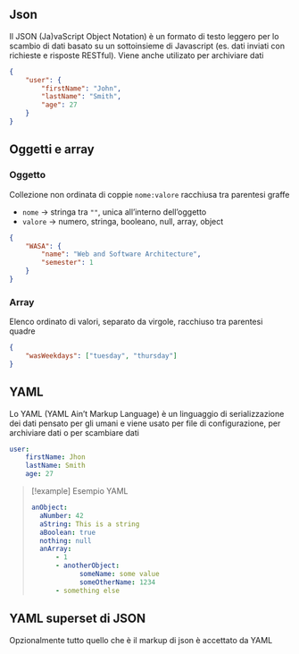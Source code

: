 ## Json
Il JSON (Ja)vaScript Object Notation) è un formato di testo leggero per lo scambio di dati basato su un sottoinsieme di Javascript (es. dati inviati con richieste e risposte RESTful). Viene anche utilizato per archiviare dati

```json
{
	"user": {
		"firstName": "John",
		"lastName": "Smith",
		"age": 27
	}
}
```

## Oggetti e array
### Oggetto
Collezione non ordinata di coppie `nome:valore` racchiusa tra parentesi graffe
- `nome` → stringa tra `""`, unica all’interno dell’oggetto
- `valore` → numero, stringa, booleano, null, array, object

```json
{
	"WASA": {
		"name": "Web and Software Architecture",
		"semester": 1
	}
}
```

### Array
Elenco ordinato di valori, separato da virgole, racchiuso tra parentesi quadre

```json
{
	"wasWeekdays": ["tuesday", "thursday"]
}
```


## YAML
Lo YAML (YAML Ain’t Markup Language) è un linguaggio di serializzazione dei dati pensato per gli umani e viene usato per file di configurazione, per archiviare dati o per scambiare dati

```yaml
user:
	firstName: Jhon
	lastName: Smith
	age: 27
```

> [!example] Esempio YAML
>```yaml
>anObject:
>	aNumber: 42
>	aString: This is a string
>	aBoolean: true
>	nothing: null
>	anArray:
>		- 1
>		- anotherObject:
>			  someName: some value
>			  someOtherName: 1234
>		- something else
>```

## YAML superset di JSON
Opzionalmente tutto quello che è il markup di json è accettato da YAML